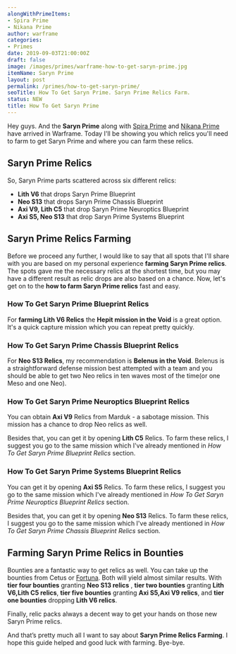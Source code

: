 ```yaml
---
alongWithPrimeItems:
- Spira Prime
- Nikana Prime
author: warframe
categories:
- Primes
date: 2019-09-03T21:00:00Z
draft: false
image: /images/primes/warframe-how-to-get-saryn-prime.jpg
itemName: Saryn Prime
layout: post
permalink: /primes/how-to-get-saryn-prime/
seoTitle: How To Get Saryn Prime. Saryn Prime Relics Farm.
status: NEW
title: How To Get Saryn Prime
---
```

<p>Hey guys. And the <strong>Saryn Prime</strong> along with <a href="/primes/how-to-get-spira-prime/" title="How To Get Spira Prime">Spira Prime</a> and <a href="/primes/how-to-get-nikana-prime/" title="How To Get Nikana Prime">Nikana Prime</a> have arrived in Warframe. Today I'll be showing you which relics you'll need to farm to get Saryn Prime and where you can farm these relics.</p><!--more--> <h2>Saryn Prime Relics</h2> <p>So, Saryn Prime parts scattered across six different relics:</p> <ul>  <li> <b>Lith V6</b> that drops Saryn Prime Blueprint </li>  <li> <b>Neo S13</b> that drops Saryn Prime Chassis Blueprint </li>  <li> <b>Axi V9, Lith C5</b> that drop Saryn Prime Neuroptics Blueprint </li>  <li> <b>Axi S5, Neo S13</b> that drop Saryn Prime Systems Blueprint </li>  </ul> <h2>Saryn Prime Relics Farming</h2> <p>Before we proceed any further, I would like to say that all spots that I'll share with you are based on my personal experience <strong>farming Saryn Prime relics</strong>. The spots gave me the necessary relics at the shortest time, but you may have a different result as relic drops are also based on a chance. Now, let's get on to the <strong>how to farm Saryn Prime relics</strong> fast and easy.</p>  <h3>How To Get Saryn Prime Blueprint Relics</h3>     <p>For <strong>farming Lith V6 Relics</strong> the <b>Hepit mission in the Void</b> is a great option. It's a quick capture mission which you can repeat pretty quickly.</p>      <h3>How To Get Saryn Prime Chassis Blueprint Relics</h3>     <p>For <b>Neo S13 Relics</b>, my recommendation is <b>Belenus in the Void</b>. Belenus is a straightforward defense mission best attempted with a team and you should be able to get two Neo relics in ten waves most of the time(or one Meso and one Neo).</p>      <h3>How To Get Saryn Prime Neuroptics Blueprint Relics</h3>     <p>You can obtain <b>Axi V9</b> Relics from Marduk - a sabotage mission. This mission has a chance to drop Neo relics as well.</p>       <p>    Besides that, you   can get it by opening <b>Lith C5</b> Relics. To farm these relics, I suggest you go to the same mission which I've already mentioned in <em>How To Get Saryn Prime Blueprint Relics</em> section.</p>    <h3>How To Get Saryn Prime Systems Blueprint Relics</h3>    <p>   You    can get it by opening <b>Axi S5</b> Relics. To farm these relics, I suggest you go to the same mission which I've already mentioned in <em>How To Get Saryn Prime Neuroptics Blueprint Relics</em> section.</p>     <p>    Besides that, you   can get it by opening <b>Neo S13</b> Relics. To farm these relics, I suggest you go to the same mission which I've already mentioned in <em>How To Get Saryn Prime Chassis Blueprint Relics</em> section.</p>     <h2>Farming Saryn Prime Relics in Bounties</h2> <p>Bounties are a fantastic way to get relics as well. You can take up the bounties from Cetus or <a href="/fortuna/" title="Warframe Fortuna">Fortuna</a>. Both will yield almost similar results.    With <b>tier four bounties</b> granting <b>Neo S13 relics</b> ,          <b>tier two bounties</b> granting <b>Lith V6,Lith C5 relics</b>,        <b>tier five bounties</b> granting <b>Axi S5,Axi V9 relics</b>,       and <b>tier one bounties</b> dropping <b>Lith V6 relics</b>.      <p>Finally, relic packs always a decent way to get your hands on those new Saryn Prime relics.</p> <p>And that’s pretty much all I want to say about <strong>Saryn Prime Relics Farming</strong>. I hope this guide helped and good luck with farming. Bye-bye.</p>